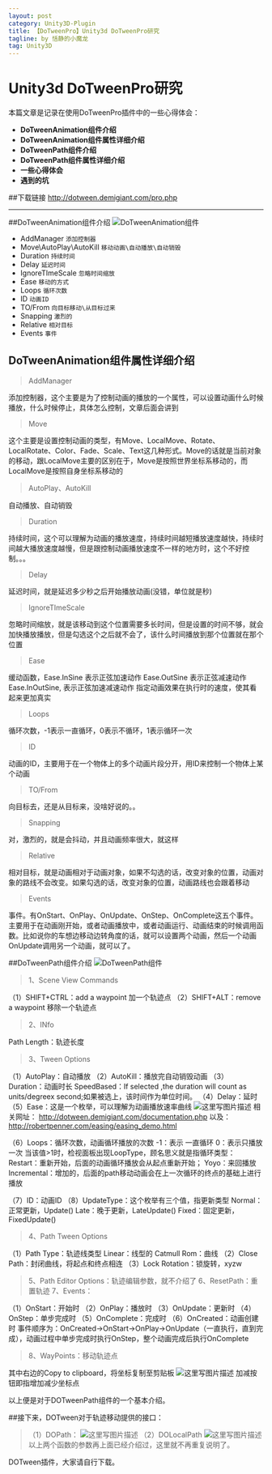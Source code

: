 ```yaml
---
layout: post
category: Unity3D-Plugin
title: 【DoTweenPro】Unity3d DoTweenPro研究
tagline: by 恬静的小魔龙
tag: Unity3D
---
```


# Unity3d DoTweenPro研究

本篇文章是记录在使用DoTweenPro插件中的一些心得体会：

- **DoTweenAnimation组件介绍**
- **DoTweenAnimation组件属性详细介绍**
- **DoTweenPath组件介绍**
- **DoTweenPath组件属性详细介绍**
- **一些心得体会**
- **遇到的坑**

##下载链接
http://dotween.demigiant.com/pro.php

-------------------

##DoTweenAnimation组件介绍
![DoTweenAnimation组件](https://img-blog.csdn.net/20180518165726980?watermark/2/text/aHR0cHM6Ly9ibG9nLmNzZG4ubmV0L3E3NjQ0MjQ1Njc=/font/5a6L5L2T/fontsize/400/fill/I0JBQkFCMA==/dissolve/70)
 - AddManager    `添加控制器` 
 - Move\AutoPlay\AutoKill    `移动动画\自动播放\自动销毁` 
 - Duration    `持续时间`
 - Delay    `延迟时间`
 - IgnoreTImeScale    `忽略时间缩放`
 - Ease    `移动的方式`
 - Loops    `循环次数`
 - ID    `动画ID`
 - TO/From    `向目标移动\从目标过来`
 - Snapping    `激烈的`
 - Relative    `相对目标`
 - Events    `事件`

## DoTweenAnimation组件属性详细介绍

> AddManager 

添加控制器，这个主要是为了控制动画的播放的一个属性，可以设置动画什么时候播放，什么时候停止，具体怎么控制，文章后面会讲到
> Move

这个主要是设置控制动画的类型，有Move、LocalMove、Rotate、LocalRotate、Color、Fade、Scale、Text这几种形式。Move的话就是当前对象的移动，跟LocalMove主要的区别在于，Move是按照世界坐标系移动的，而LocalMove是按照自身坐标系移动的

>AutoPlay、AutoKill

自动播放、自动销毁

>Duration

持续时间，这个可以理解为动画的播放速度，持续时间越短播放速度越快，持续时间越大播放速度越慢，但是跟控制动画播放速度不一样的地方时，这个不好控制。。。
>Delay 

延迟时间，就是延迟多少秒之后开始播放动画(没错，单位就是秒)
>IgnoreTImeScale 

忽略时间缩放，就是该移动到这个位置需要多长时间，但是设置的时间不够，就会加快播放播放，但是勾选这个之后就不会了，该什么时间播放到那个位置就在那个位置
>Ease 


缓动函数，Ease.InSine 表示正弦加速动作 
Ease.OutSine 表示正弦减速动作 
Ease.InOutSine, 表示正弦加速减速动作 
指定动画效果在执行时的速度，使其看起来更加真实
>Loops

循环次数，-1表示一直循环，0表示不循环，1表示循环一次
>ID 

动画的ID，主要用于在一个物体上的多个动画片段分开，用ID来控制一个物体上某个动画
>TO/From

向目标去，还是从目标来，没啥好说的。。
>Snapping

对，激烈的，就是会抖动，并且动画频率很大，就这样
>Relative 

相对目标，就是动画相对于动画对象，如果不勾选的话，改变对象的位置，动画对象的路线不会改变。如果勾选的话，改变对象的位置，动画路线也会跟着移动
>Events 

事件。有OnStart、OnPlay、OnUpdate、OnStep、OnComplete这五个事件。主要用于在动画刚开始，或者动画播放中，或者动画运行、动画结束的时候调用函数。比如说你的车想边移动边转角度的话，就可以设置两个动画，然后一个动画OnUpdate调用另一个动画，就可以了。

##DoTweenPath组件介绍
![DoTweenPath组件](https://img-blog.csdn.net/20180518173343765?watermark/2/text/aHR0cHM6Ly9ibG9nLmNzZG4ubmV0L3E3NjQ0MjQ1Njc=/font/5a6L5L2T/fontsize/400/fill/I0JBQkFCMA==/dissolve/70)
 >1、Scene View Commands 

（1）SHIFT+CTRL：add a waypoint 
加一个轨迹点 
（2）SHIFT+ALT：remove a waypoint 
移除一个轨迹点
 
 >2、INfo 

Path Length：轨迹长度

>3、Tween Options 

（1）AutoPlay：自动播放 
（2）AutoKill：播放完自动销毁动画 
（3）Duration：动画时长 
SpeedBased：If selected ,the duration will count as units/degreex second;如果被选上，该时间作为单位时间。
（4）Delay：延时 
（5）Ease：这是一个枚举，可以理解为动画播放速率曲线 
![这里写图片描述](https://img-blog.csdn.net/20180518174224695?watermark/2/text/aHR0cHM6Ly9ibG9nLmNzZG4ubmV0L3E3NjQ0MjQ1Njc=/font/5a6L5L2T/fontsize/400/fill/I0JBQkFCMA==/dissolve/70)
相关网址： 
http://dotween.demigiant.com/documentation.php 
以及：http://robertpenner.com/easing/easing_demo.html

（6）Loops：循环次数，动画循环播放的次数 
-1：表示 一直循环 
0：表示只播放一次 
当该值>1时，检视面板出现LoopType，顾名思义就是指循环类型： 
Restart：重新开始，后面的动画循环播放会从起点重新开始； 
Yoyo：来回播放 
Incremental：增加的，后面的path移动动画会在上一次循环的终点的基础上进行播放

（7）ID：动画ID 
（8）UpdateType：这个枚举有三个值，指更新类型 
Normal：正常更新，Update() 
Late：晚于更新，LateUpdate() 
Fixed：固定更新，FixedUpdate()
>4、Path Tween Options 

（1）Path Type：轨迹线类型 
Linear：线型的 
Catmull Rom：曲线 
（2）Close Path：封闭曲线，将起点和终点相连 
（3）Lock Rotation：锁旋转，xyzw
>5、Path Editor Options：轨迹编辑参数，就不介绍了
>6、ResetPath：重置轨迹 
>7、Events： 

（1）OnStart：开始时 
（2）OnPlay：播放时 
（3）OnUpdate：更新时 
（4）OnStep：单步完成时 
（5）OnComplete：完成时 
（6）OnCreated：动画创建时 
事件顺序为：OnCreated->OnStart->OnPlay->OnUpdate（一直执行，直到完成），动画过程中单步完成时执行OnStep，整个动画完成后执行OnComplete
>8、WayPoints：移动轨迹点 

其中右边的Copy to clipboard，将坐标复制至剪贴板 
![这里写图片描述](https://img-blog.csdn.net/20180518174727735?watermark/2/text/aHR0cHM6Ly9ibG9nLmNzZG4ubmV0L3E3NjQ0MjQ1Njc=/font/5a6L5L2T/fontsize/400/fill/I0JBQkFCMA==/dissolve/70)
加减按钮即指增加减少坐标点

以上便是对于DOTweenPath组件的一个基本介绍。

##接下来，DOTween对于轨迹移动提供的接口： 
>（1）DOPath： 
![这里写图片描述](https://img-blog.csdn.net/20180518174825683?watermark/2/text/aHR0cHM6Ly9ibG9nLmNzZG4ubmV0L3E3NjQ0MjQ1Njc=/font/5a6L5L2T/fontsize/400/fill/I0JBQkFCMA==/dissolve/70)
>（2）DOLocalPath 
![这里写图片描述](https://img-blog.csdn.net/20180518174832776?watermark/2/text/aHR0cHM6Ly9ibG9nLmNzZG4ubmV0L3E3NjQ0MjQ1Njc=/font/5a6L5L2T/fontsize/400/fill/I0JBQkFCMA==/dissolve/70)
以上两个函数的参数再上面已经介绍过，这里就不再重复说明了。

DOTween插件，大家请自行下载。
